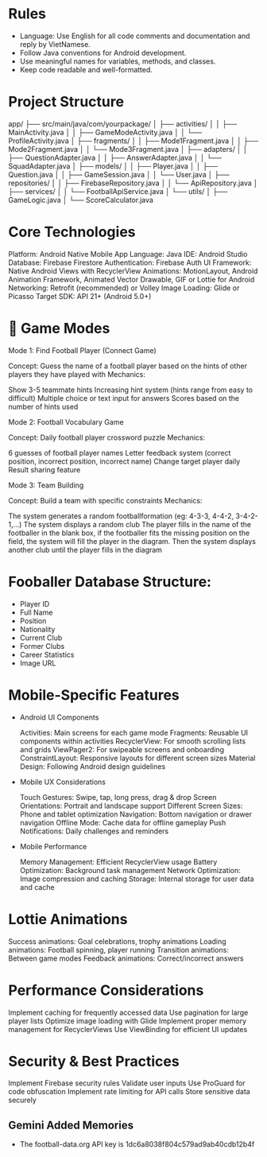 # Rules
   - Language: Use English for all code comments and documentation and reply by VietNamese.
   - Follow Java conventions for Android development.
   - Use meaningful names for variables, methods, and classes.
   - Keep code readable and well-formatted.
# Project Structure
app/
├── src/main/java/com/yourpackage/
│   ├── activities/
│   │   ├── MainActivity.java
│   │   ├── GameModeActivity.java
│   │   └── ProfileActivity.java
│   ├── fragments/
│   │   ├── Mode1Fragment.java
│   │   ├── Mode2Fragment.java
│   │   └── Mode3Fragment.java
│   ├── adapters/
│   │   ├── QuestionAdapter.java
│   │   ├── AnswerAdapter.java
│   │   └── SquadAdapter.java
│   ├── models/
│   │   ├── Player.java
│   │   ├── Question.java
│   │   ├── GameSession.java
│   │   └── User.java
│   ├── repositories/
│   │   ├── FirebaseRepository.java
│   │   └── ApiRepository.java
│   ├── services/
│   │   └── FootballApiService.java
│   └── utils/
│       ├── GameLogic.java
│       └── ScoreCalculator.java


# Core Technologies

Platform: Android Native Mobile App
Language: Java
IDE: Android Studio
Database: Firebase Firestore
Authentication: Firebase Auth
UI Framework: Native Android Views with RecyclerView
Animations: MotionLayout, Android Animation Framework, Animated Vector Drawable, GIF or Lottie for Android
Networking: Retrofit (recommended) or Volley
Image Loading: Glide or Picasso
Target SDK: API 21+ (Android 5.0+)

# 🎯 Game Modes
Mode 1: Find Football Player (Connect Game)

Concept: Guess the name of a football player based on the hints of other players they have played with
Mechanics:

Show 3-5 teammate hints
Increasing hint system (hints range from easy to difficult)
Multiple choice or text input for answers
Scores based on the number of hints used

Mode 2: Football Vocabulary Game

Concept: Daily football player crossword puzzle
Mechanics:

6 guesses of football player names
Letter feedback system (correct position, incorrect position, incorrect name)
Change target player daily
Result sharing feature

Mode 3: Team Building

Concept: Build a team with specific constraints
Mechanics:

The system generates a random footballformation (eg: 4-3-3, 4-4-2, 3-4-2-1,...)
The system displays a random club
The player fills in the name of the footballer in the blank box, if the footballer fits the missing position on the field, the system will fill the player in the diagram. Then the system displays another club until the player fills in the diagram


# Fooballer Database Structure:
- Player ID
- Full Name
- Position
- Nationality
- Current Club
- Former Clubs
- Career Statistics
- Image URL
# Mobile-Specific Features
- Android UI Components

   Activities: Main screens for each game mode
   Fragments: Reusable UI components within activities
   RecyclerView: For smooth scrolling lists and grids
   ViewPager2: For swipeable screens and onboarding
   ConstraintLayout: Responsive layouts for different screen sizes
   Material Design: Following Android design guidelines

- Mobile UX Considerations

   Touch Gestures: Swipe, tap, long press, drag & drop
   Screen Orientations: Portrait and landscape support
   Different Screen Sizes: Phone and tablet optimization
   Navigation: Bottom navigation or drawer navigation
   Offline Mode: Cache data for offline gameplay
   Push Notifications: Daily challenges and reminders

- Mobile Performance

   Memory Management: Efficient RecyclerView usage
   Battery Optimization: Background task management
   Network Optimization: Image compression and caching
   Storage: Internal storage for user data and cache

# Lottie Animations

Success animations: Goal celebrations, trophy animations
Loading animations: Football spinning, player running
Transition animations: Between game modes
Feedback animations: Correct/incorrect answers

#  Performance Considerations

Implement caching for frequently accessed data
Use pagination for large player lists
Optimize image loading with Glide
Implement proper memory management for RecyclerViews
Use ViewBinding for efficient UI updates

# Security & Best Practices

Implement Firebase security rules
Validate user inputs
Use ProGuard for code obfuscation
Implement rate limiting for API calls
Store sensitive data securely

## Gemini Added Memories
- The football-data.org API key is 1dc6a8038f804c579ad9ab40cdb12b4f

